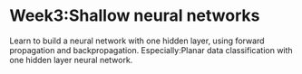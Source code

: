  # Week3:Shallow neural networks
Learn to build a neural network with one hidden layer, using forward propagation and backpropagation.
Especially:Planar data classification with one hidden layer neural network.
